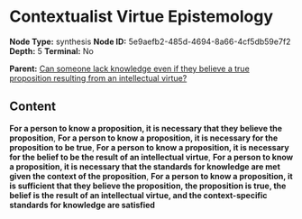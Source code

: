 # Contextualist Virtue Epistemology

**Node Type:** synthesis
**Node ID:** 5e9aefb2-485d-4694-8a66-4cf5db59e7f2
**Depth:** 5
**Terminal:** No

**Parent:** [Can someone lack knowledge even if they believe a true proposition resulting from an intellectual virtue?](can-someone-lack-knowledge-even-if-they-believe-a-true-proposition-resulting-from-an-intellectual-virtue-antithesis-2dc7cd2b-9820-4300-a87c-098bce96cd4d.md)

## Content

**For a person to know a proposition, it is necessary that they believe the proposition**, **For a person to know a proposition, it is necessary for the proposition to be true**, **For a person to know a proposition, it is necessary for the belief to be the result of an intellectual virtue**, **For a person to know a proposition, it is necessary that the standards for knowledge are met given the context of the proposition**, **For a person to know a proposition, it is sufficient that they believe the proposition, the proposition is true, the belief is the result of an intellectual virtue, and the context-specific standards for knowledge are satisfied**
